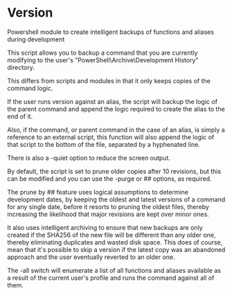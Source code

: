 # Version
Powershell module to create intelligent backups of functions and aliases during development

This script allows you to backup a command that you are currently modifying to the user's "PowerShell\Archive\Development History" directory.

This differs from scripts and modules in that it only keeps copies of the command logic.

If the user runs version against an alias, the script will backup the logic of the parent command and append the logic required to create the alias to the end of it.

Also, if the command, or parent command in the case of an alias, is simply a reference to an external script, this function will also append the logic of that script to the bottom of the file, separated by a hyphenated line.

There is also a -quiet option to reduce the screen output.

By default, the script is set to prune older copies after 10 revisions, but this can be modified and you can use the -purge or ## options, as required.

The prune by ## feature uses logical assumptions to determine development dates, by keeping the oldest and latest versions of a command for any single date, before it resorts to pruning the oldest files, thereby increasing the likelihood that major revisions are kept over minor ones.

It also uses intelligent archiving to ensure that new backups are only created if the SHA256 of the new file will be different than any older one, thereby eliminating duplicates and wasted disk space. This does of course, mean that it's possible to skip a version if the latest copy was an abandoned approach and the user eventually reverted to an older one.

The -all switch will enumerate a list of all functions and aliases available as a result of the current user's profile and runs the command against all of them.
